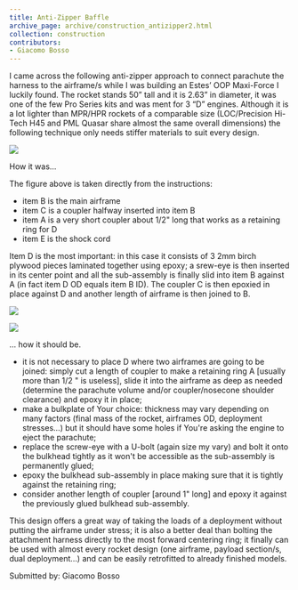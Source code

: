 ```yaml
---
title: Anti-Zipper Baffle
archive_page: archive/construction_antizipper2.html
collection: construction
contributors:
- Giacomo Bosso
---
```

I came across the following anti-zipper approach to connect parachute the harness to the airframe/s while I was building an Estes’ OOP Maxi-Force I luckily found. The rocket stands 50” tall and it is 2.63” in diameter, it was one of the few Pro Series kits and was ment for 3 “D” engines. Although it is a lot lighter than MPR/HPR rockets of a comparable size (LOC/Precision Hi-Tech H45 and PML Quasar share almost the same overall dimensions) the following technique only needs stiffer materials to suit every design.

![](/images/antizipper2_estesbaffle.gif)

How it was…

The figure above is taken directly from the instructions:

- item B is the main airframe
- item C is a coupler halfway inserted into item B
- item A is a very short coupler about 1/2" long that works as a retaining ring for D
- item E is the shock cord

Item D is the most important: in this case it consists of 3 2mm birch plywood pieces laminated together using epoxy; a srew-eye is then inserted in its center point and all the sub-assembly is finally slid into item B against A (in fact item D OD equals item B ID). The coupler C is then epoxied in place against D and another length of airframe is then joined to B.

![](/images/antizipper2_exploded.jpg)

![](/images/antizipper2_assembled.jpg)

… how it should be.

- it is not necessary to place D where two airframes are going to be joined: simply cut a length of coupler to make a retaining ring A [usually more than 1/2 " is useless], slide it into the airframe as deep as needed (determine the parachute volume and/or coupler/nosecone shoulder clearance) and epoxy it in place;
- make a bulkplate of Your choice: thickness may vary depending on many factors (final mass of the rocket, airframes OD, deployment stresses...) but it should have some holes if You're asking the engine to eject the parachute;
- replace the screw-eye with a U-bolt (again size my vary) and bolt it onto the bulkhead tightly as it won't be accessible as the sub-assembly is permanently glued;
- epoxy the bulkhead sub-assembly in place making sure that it is tightly against the retaining ring;
- consider another length of coupler [around 1" long] and epoxy it against the previously glued bulkhead sub-assembly.

This design offers a great way of taking the loads of a deployment without putting the airframe under stress; it is also a better deal than bolting the attachment harness directly to the most forward centering ring; it finally can be used with almost every rocket design (one airframe, payload section/s, dual deployment…) and can be easily retrofitted to already finished models.

Submitted by: Giacomo Bosso


